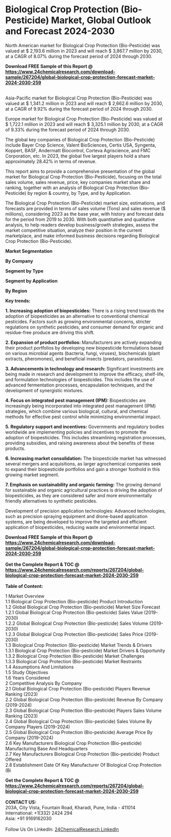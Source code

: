 <h1>Biological Crop Protection (Bio-Pesticide) Market, Global Outlook and Forecast 2024-2030</h1><p>
</p><p>
North American market for Biological Crop Protection (Bio-Pesticide) was valued at $ 2,193.6 million in 2023 and will reach $ 3,867.7 million by 2030, at a CAGR of 8.07% during the forecast period of 2024 through 2030.</p><p>
</p><div><b>Download FREE Sample of this Report @ 
            <a href="https://www.24chemicalresearch.com/download-sample/267204/global-biological-crop-protection-forecast-market-2024-2030-259">
            https://www.24chemicalresearch.com/download-sample/267204/global-biological-crop-protection-forecast-market-2024-2030-259</a></b></div><br><p>
Asia-Pacific market for Biological Crop Protection (Bio-Pesticide) was valued at $ 1,341.2 million in 2023 and will reach $ 2,662.6 million by 2030, at a CAGR of 9.92% during the forecast period of 2024 through 2030.</p><p>
</p><p>
Europe market for Biological Crop Protection (Bio-Pesticide) was valued at $ 1,722.1 million in 2023 and will reach $ 3,325.1 million by 2030, at a CAGR of 9.33% during the forecast period of 2024 through 2030.</p><p>
</p><p>
The global key companies of Biological Crop Protection (Bio-Pesticide) include Bayer Crop Science, Valent BioSciences, Certis USA, Syngenta, Koppert, BASF, Andermatt Biocontrol, Corteva Agriscience, and FMC Corporation, etc. In 2023, the global five largest players hold a share approximately 28.42% in terms of revenue.</p><p>
</p><p>
This report aims to provide a comprehensive presentation of the global market for Biological Crop Protection (Bio-Pesticide), focusing on the total sales volume, sales revenue, price, key companies market share and ranking, together with an analysis of Biological Crop Protection (Bio-Pesticide) by region &amp; country, by Type, and by Application.</p><p>
</p><p>
The Biological Crop Protection (Bio-Pesticide) market size, estimations, and forecasts are provided in terms of sales volume (Tons) and sales revenue ($ millions), considering 2023 as the base year, with history and forecast data for the period from 2019 to 2030. With both quantitative and qualitative analysis, to help readers develop business/growth strategies, assess the market competitive situation, analyze their position in the current marketplace, and make informed business decisions regarding Biological Crop Protection (Bio-Pesticide).</p><p>
</p><p>
<strong>Market Segmentation</strong></p><p>
</p><p>
<strong>By Company</strong>
</p><p>
<strong>Segment by Type</strong></p><p>
</p><p>
<strong>Segment by Application</strong></p><p>
</p><p>
<strong>By Region</strong></p><p>
</p><p>
<strong>Key trends:</strong></p><p>
<strong>1. Increasing adoption of biopesticides:</strong> There is a rising trend towards the adoption of biopesticides as an alternative to conventional chemical pesticides. Factors such as growing environmental concerns, stricter regulations on synthetic pesticides, and consumer demand for organic and residue-free produce are driving this shift.</p><p>
<strong>2. Expansion of product portfolios: </strong>Manufacturers are actively expanding their product portfolios by developing new biopesticide formulations based on various microbial agents (bacteria, fungi, viruses), biochemicals (plant extracts, pheromones), and beneficial insects (predators, parasitoids).</p><p>
<strong>3. Advancements in technology and research: </strong>Significant investments are being made in research and development to improve the efficacy, shelf-life, and formulation technologies of biopesticides. This includes the use of advanced fermentation processes, encapsulation techniques, and the development of synergistic mixtures.</p><p>
<strong>4. Focus on integrated pest management (IPM): </strong>Biopesticides are increasingly being incorporated into integrated pest management (IPM) strategies, which combine various biological, cultural, and chemical methods for effective pest control while minimizing environmental impact.</p><p>
<strong>5. Regulatory support and incentives:</strong> Governments and regulatory bodies worldwide are implementing policies and incentives to promote the adoption of biopesticides. This includes streamlining registration processes, providing subsidies, and raising awareness about the benefits of these products.</p><p>
<strong>6. Increasing market consolidation:</strong> The biopesticide market has witnessed several mergers and acquisitions, as larger agrochemical companies seek to expand their biopesticide portfolios and gain a stronger foothold in this growing market segment.</p><p>
<strong>7. Emphasis on sustainability and organic farming:</strong> The growing demand for sustainable and organic agricultural practices is driving the adoption of biopesticides, as they are considered safer and more environmentally friendly alternatives to synthetic pesticides.</p><p>
Development of precision application technologies: Advanced technologies, such as precision spraying equipment and drone-based application systems, are being developed to improve the targeted and efficient application of biopesticides, reducing waste and environmental impact.</p><div><b>Download FREE Sample of this Report @ 
            <a href="https://www.24chemicalresearch.com/download-sample/267204/global-biological-crop-protection-forecast-market-2024-2030-259">
            https://www.24chemicalresearch.com/download-sample/267204/global-biological-crop-protection-forecast-market-2024-2030-259</a></b></div><br><div><b>Get the Complete Report & TOC @ 
            <a href="https://www.24chemicalresearch.com/reports/267204/global-biological-crop-protection-forecast-market-2024-2030-259">
            https://www.24chemicalresearch.com/reports/267204/global-biological-crop-protection-forecast-market-2024-2030-259</a></b></div><br>
            <b>Table of Content:</b><p>1 Market Overview<br />
1.1 Biological Crop Protection (Bio-pesticide) Product Introduction<br />
1.2 Global Biological Crop Protection (Bio-pesticide) Market Size Forecast<br />
1.2.1 Global Biological Crop Protection (Bio-pesticide) Sales Value (2019-2030)<br />
1.2.2 Global Biological Crop Protection (Bio-pesticide) Sales Volume (2019-2030)<br />
1.2.3 Global Biological Crop Protection (Bio-pesticide) Sales Price (2019-2030)<br />
1.3 Biological Crop Protection (Bio-pesticide) Market Trends & Drivers<br />
1.3.1 Biological Crop Protection (Bio-pesticide) Market Drivers & Opportunity<br />
1.3.2 Biological Crop Protection (Bio-pesticide) Market Challenges<br />
1.3.3 Biological Crop Protection (Bio-pesticide) Market Restraints<br />
1.4 Assumptions And Limitations<br />
1.5 Study Objectives<br />
1.6 Years Considered<br />
2 Competitive Analysis By Company<br />
2.1 Global Biological Crop Protection (Bio-pesticide) Players Revenue Ranking (2023)<br />
2.2 Global Biological Crop Protection (Bio-pesticide) Revenue By Company (2019-2024)<br />
2.3 Global Biological Crop Protection (Bio-pesticide) Players Sales Volume Ranking (2023)<br />
2.4 Global Biological Crop Protection (Bio-pesticide) Sales Volume By Company Players (2019-2024)<br />
2.5 Global Biological Crop Protection (Bio-pesticide) Average Price By Company (2019-2024)<br />
2.6 Key Manufacturers Biological Crop Protection (Bio-pesticide) Manufacturing Base And Headquarters<br />
2.7 Key Manufacturers Biological Crop Protection (Bio-pesticide) Product Offered<br />
2.8 Establishment Date Of Key Manufacturer Of Biological Crop Protection (Bi</p><div><b>Get the Complete Report & TOC @ 
            <a href="https://www.24chemicalresearch.com/reports/267204/global-biological-crop-protection-forecast-market-2024-2030-259">
            https://www.24chemicalresearch.com/reports/267204/global-biological-crop-protection-forecast-market-2024-2030-259</a></b></div><br><b>CONTACT US:</b><br>
            203A, City Vista, Fountain Road, Kharadi, Pune, India - 411014<br>
            International: +1(332) 2424 294<br>
            Asia: +91 9169162030 <br><br>
            Follow Us On LinkedIn: <a href="https://www.linkedin.com/company/24chemicalresearch/">24ChemicalResearch LinkedIn</a>
